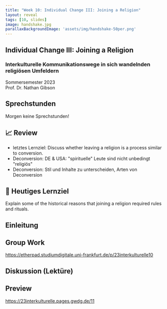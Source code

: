 ```yaml
---
title: "Week 10: Individual Change III: Joining a Religion"
layout: reveal
tags: [10, slides]
image: handshake.jpg
parallaxBackgroundImage: 'assets/img/handshake-50per.png'
---
```


## Individual Change III: Joining a Religion

### Interkulturelle Kommunikationswege in sich wandelnden religiösen Umfeldern

Sommersemester 2023  
Prof. Dr. Nathan Gibson

## Sprechstunden

Morgen keine Sprechstunden!

<!-- ## Upcoming 

-  -->


## 📈 Review

- letztes Lernziel: Discuss whether leaving a religion is a process similar to conversion.
- Deconversion: DE & USA: "spirituelle" Leute sind nicht unbedingt "religiös"
- Deconversion: Stil und Inhalte zu unterscheiden, Arten von Deconversion

## 🧭 Heutiges Lernziel

Explain some of the historical reasons that joining a religion required rules and rituals.

## Einleitung

## Group Work

<https://etherpad.studiumdigitale.uni-frankfurt.de/p/23interkulturelle10>

## Diskussion (Lektüre)


## Preview

<https://23interkulturelle.pages.gwdg.de/11>



